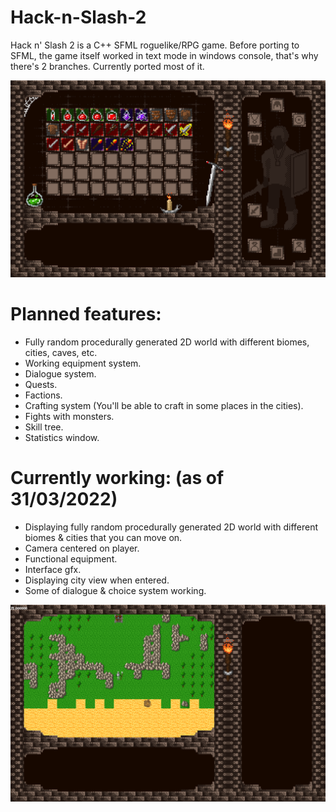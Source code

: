 # Hack-n-Slash-2
Hack n' Slash 2 is a C++ SFML roguelike/RPG game.
Before porting to SFML, the game itself worked in text mode in windows console, that's why there's 2 branches.
Currently ported most of it.

![Equipment interface](https://github.com/wariacix/Hack-n-Slash-2/blob/sfml-master/interface.png?raw=true)

# Planned features:
- Fully random procedurally generated 2D world with different biomes, cities, caves, etc.
- Working equipment system.
- Dialogue system.
- Quests.
- Factions.
- Crafting system (You'll be able to craft in some places in the cities).
- Fights with monsters.
- Skill tree.
- Statistics window.

# Currently working: (as of 31/03/2022)
- Displaying fully random procedurally generated 2D world with different biomes & cities that you can move on.
- Camera centered on player.
- Functional equipment.
- Interface gfx.
- Displaying city view when entered.
- Some of dialogue & choice system working.
 
![Map interface WIP](https://github.com/wariacix/Hack-n-Slash-2/blob/sfml-master/map.png?raw=true)
